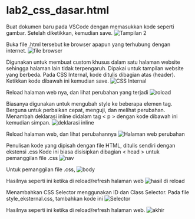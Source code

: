 # lab2_css_dasar.html
Buat dokumen baru pada VSCode dengan memasukkan kode seperti gambar. Setelah diketikkan, kemudian save. 
![Tampilan 2](https://user-images.githubusercontent.com/56400553/114045061-97f7ef00-983c-11eb-8a11-157964e9493c.png)

Buka file .html tersebut ke browser apapun yang terhubung dengan internet.
![file browser](https://user-images.githubusercontent.com/56400553/114045671-0a68cf00-983d-11eb-8d8b-2cd4625bafdb.png)

Digunakan untuk membuat custom khusus dalam satu halaman website sehingga halaman lain tidak terpengaruh. Dipakai untuk tampilan website yang berbeda.
Pada CSS Internal, kode ditulis dibagian atas (header). Ketikkan kode dibawah ini kemudian save.
![CSS Internal](https://user-images.githubusercontent.com/56400553/114045767-22405300-983d-11eb-8452-50c03efe2314.png)

Reload halaman web nya, dan lihat perubahan yang terjadi 
![roload](https://user-images.githubusercontent.com/56400553/114045896-3d12c780-983d-11eb-8f86-5d416fa28a2f.png)

Biasanya digunakan untuk mengubah style ke beberapa elemen tag. Berguna untuk perbaikan cepat, menguji, dan melihat perubahan.
Menambah deklarasi inline didalam tag < p > dengan kode dibawah ini kemudian simpan.
![deklarasi inline](https://user-images.githubusercontent.com/56400553/114045967-4d2aa700-983d-11eb-9cad-015f9fa4be2a.png)

Reload halaman web, dan lihat perubahannya
![Halaman web perubahan](https://user-images.githubusercontent.com/56400553/114046093-6895b200-983d-11eb-9631-bbb8548c1ea8.png)

Penulisan kode yang dipisah dengan file HTML, ditulis sendiri dengan ekstensi .css
Kode ini biasa disisipkan dibagian < head > untuk pemanggilan file .css 
![nav](https://user-images.githubusercontent.com/56400553/114046212-8400bd00-983d-11eb-9a8d-dee5b1624710.png)

Untuk pemanggilan file .css, 
![body](https://user-images.githubusercontent.com/56400553/114046298-97138d00-983d-11eb-91c8-d9209a696d5c.png)

Hasilnya seperti ini ketika di reload/refresh halaman web
![hasil di reload](https://user-images.githubusercontent.com/56400553/114046573-ce823980-983d-11eb-99c1-f1cc1a7b5b77.png)

Menambahkan CSS Selector menggunakan ID dan Class Selector. Pada file style_eksternal.css, tambahkan kode ini
![Selector](https://user-images.githubusercontent.com/56400553/114046708-ece83500-983d-11eb-98b7-f904a8d5d248.png)

Hasilnya seperti ini ketika di reload/refresh halaman web. 
![akhir](https://user-images.githubusercontent.com/56400553/114046752-f7a2ca00-983d-11eb-9328-b25955844ccf.png)
